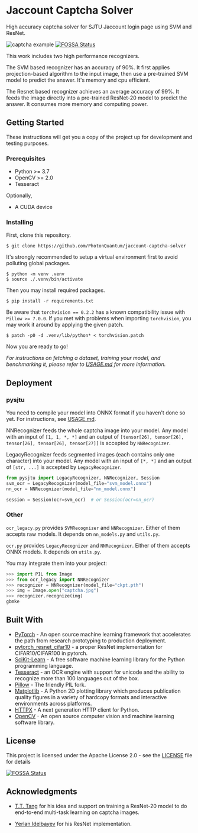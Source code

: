 # Jaccount Captcha Solver

High accuracy captcha solver for SJTU Jaccount login page using SVM and ResNet.

![captcha example](screenshots/captcha.jpg)
[![FOSSA Status](https://app.fossa.io/api/projects/git%2Bgithub.com%2FPhotonQuantum%2Fjaccount-captcha-solver.svg?type=shield)](https://app.fossa.io/projects/git%2Bgithub.com%2FPhotonQuantum%2Fjaccount-captcha-solver?ref=badge_shield)

This work includes two high performance recognizers.

The SVM based recognizer has an accuracy of 90%. It first applies projection-based algorithm to the input image, then use a pre-trained SVM model
to predict the answer. It's memory and cpu efficient.

The Resnet based recognizer achieves an average accuracy of 99%. It feeds the image directly into a pre-trained ResNet-20 model to predict the answer.
It consumes more memory and computing power.

## Getting Started

These instructions will get you a copy of the project up for development and testing purposes.

### Prerequisites

- Python >= 3.7
- OpenCV >= 2.0
- Tesseract

Optionally,

- A CUDA device

### Installing

First, clone this repository.

```shell script
$ git clone https://github.com/PhotonQuantum/jaccount-captcha-solver
```

It's strongly recommended to setup a virtual environment first to avoid polluting global packages.

```shell script
$ python -m venv .venv
$ source ./.venv/bin/activate
```

Then you may install required packages.

```shell script
$ pip install -r requirements.txt
```

Be aware that `torchvision == 0.2.2` has a known compatibility issue with `Pillow >= 7.0.0`. If you met with problems when importing `torchvision`, you may work it around by applying the given patch.

```shell script
$ patch -p0 -d .venv/lib/python* < torchvision.patch
```

Now you are ready to go!

*For instructions on fetching a dataset, training your model, and benchmarking it, please refer to [USAGE.md](USAGE.md) for more information.*

## Deployment

### pysjtu

You need to compile your model into ONNX format if you haven't done so yet. For instructions, see [USAGE.md](usage.md).

NNRecognizer feeds the whole captcha image into your model.
Any model with an input of `[1, 1, *, *]` and an output of `[tensor[26], tensor[26], tensor[26], tensor[26], tensor[27]]` is accepted by `NNRecognizer`.

LegacyRecognizer feeds segmented images (each contains only one character) into your model. Any model with an input of `[*, *]` and an output of `[str, ...]` is accepted by `LegacyRecognizer`.

```python
from pysjtu import LegacyRecognizer, NNRecognizer, Session
svm_ocr = LegacyRecognizer(model_file="svm_model.onnx")
nn_ocr = NNRecognizer(model_file="nn_model.onnx")

session = Session(ocr=svm_ocr)  # or Session(ocr=nn_ocr)
```

### Other

`ocr_legacy.py` provides `SVMRecognizer` and `NNRecognizer`. Either of them accepts raw models. It depends on `nn_models.py` and `utils.py`.

`ocr.py` provides `LegacyRecognizer` and `NNRecognizer`. Either of them accepts ONNX models. It depends on `utils.py`.

You may integrate them into your project:

```python
>>> import PIL from Image
>>> from ocr_legacy import NNRecognizer
>>> recognizer = NNRecognizer(model_file="ckpt.pth")
>>> img = Image.open("captcha.jpg")
>>> recognizer.recognize(img)
gbmke
```

## Built With

* [PyTorch](https://pytorch.org/) - An open source machine learning framework that accelerates the path from research prototyping to production deployment.
* [pytorch_resnet_cifar10](https://github.com/akamaster/pytorch_resnet_cifar10) - a proper ResNet implementation for CIFAR10/CIFAR100 in pytorch.
* [SciKit-Learn](https://scikit-learn.org/) - A free software machine learning library for the Python programming language.
* [Tesseract](https://github.com/tesseract-ocr/tesseract/) - an OCR engine with support for unicode and the ability to recognize more than 100 languages out of the box.
* [Pillow](https://python-pillow.org/) - The friendly PIL fork.
* [Matplotlib](https://matplotlib.org/) - A Python 2D plotting library which produces publication quality figures in a variety of hardcopy formats and interactive environments across platforms.
* [HTTPX](https://www.python-httpx.org/) - A next generation HTTP client for Python.
* [OpenCV](https://opencv.org/) - An open source computer vision and machine learning software library.

## License

This project is licensed under the Apache License 2.0 - see the [LICENSE](LICENSE) file for details


[![FOSSA Status](https://app.fossa.io/api/projects/git%2Bgithub.com%2FPhotonQuantum%2Fjaccount-captcha-solver.svg?type=large)](https://app.fossa.io/projects/git%2Bgithub.com%2FPhotonQuantum%2Fjaccount-captcha-solver?ref=badge_large)

## Acknowledgments

- [T.T. Tang](https://github.com/EletronicElephant) for his idea and support on training a ResNet-20 model 
to do end-to-end multi-task learning on captcha images.

- [Yerlan Idelbayev](https://github.com/akamaster) for his ResNet implementation.